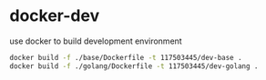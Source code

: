 # docker-dev

use docker to build development environment

```sh
docker build -f ./base/Dockerfile -t 117503445/dev-base .
docker build -f ./golang/Dockerfile -t 117503445/dev-golang .
```
